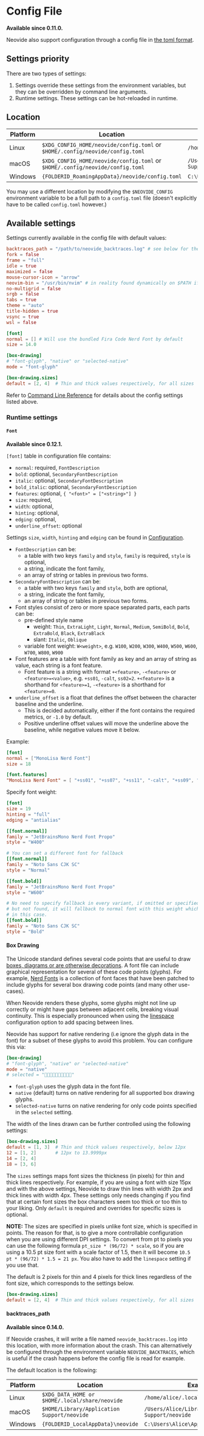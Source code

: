 # Config File

**Available since 0.11.0.**

Neovide also support configuration through a config file in [the toml format](https://toml.io).

## Settings priority

There are two types of settings:

1. Settings override these settings from the environment variables, but they can be overridden
   by command line arguments.
2. Runtime settings. These settings can be hot-reloaded in runtime.

## Location

| Platform | Location                                                                      | Example                                                        |
| -------- | ----------------------------------------------------------------------------- | -------------------------------------------------------------- |
| Linux    | `$XDG_CONFIG_HOME/neovide/config.toml` or `$HOME/.config/neovide/config.toml` | `/home/alice/.config/neovide/config.toml`                      |
| macOS    | `$XDG_CONFIG_HOME/neovide/config.toml` or `$HOME/.config/neovide/config.toml` | `/Users/Alice/Library/Application Support/neovide/config.toml` |
| Windows  | `{FOLDERID_RoamingAppData}/neovide/config.toml`                               | `C:\Users\Alice\AppData\Roaming/neovide/config.toml`           |

You may use a different location by modifying the `$NEOVIDE_CONFIG` environment variable to be
a full path to a `config.toml` file (doesn't explicitly have to be called `config.toml`
however.)

## Available settings

Settings currently available in the config file with default values:

```toml
backtraces_path = "/path/to/neovide_backtraces.log" # see below for the default platform specific location
fork = false
frame = "full"
idle = true
maximized = false
mouse-cursor-icon = "arrow"
neovim-bin = "/usr/bin/nvim" # in reality found dynamically on $PATH if unset
no-multigrid = false
srgb = false
tabs = true
theme = "auto"
title-hidden = true
vsync = true
wsl = false

[font]
normal = [] # Will use the bundled Fira Code Nerd Font by default
size = 14.0

[box-drawing]
# "font-glyph", "native" or "selected-native"
mode = "font-glyph"

[box-drawing.sizes]
default = [2, 4]  # Thin and thick values respectively, for all sizes
```

Refer to [Command Line Reference](command-line-reference.md) for details about the config settings
listed above.

### Runtime settings

#### `Font`

**Available since 0.12.1.**

`[font]` table in configuration file contains:

- `normal`: required, `FontDescription`
- `bold`: optional, `SecondaryFontDescription`
- `italic`: optional, `SecondaryFontDescription`
- `bold_italic`: optional, `SecondaryFontDescription`
- `features`: optional, `{ "<font>" = ["<string>"] }`
- `size`: required,
- `width`: optional,
- `hinting`: optional,
- `edging`: optional,
- `underline_offset`: optional

Settings `size`, `width`, `hinting` and `edging` can be found in
[Configuration](configuration.md).

- `FontDescription` can be:
  - a table with two keys `family` and `style`, `family` is required, `style` is optional,
  - a string, indicate the font family,
  - an array of string or tables in previous two forms.
- `SecondaryFontDescription` can be:
  - a table with two keys `family` and `style`, both are optional,
  - a string, indicate the font family,
  - an array of string or tables in previous two forms.
- Font styles consist of zero or more space separated parts, each parts can be:
  - pre-defined style name
    - weight: `Thin`, `ExtraLight`, `Light`, `Normal`, `Medium`, `SemiBold`, `Bold`,
      `ExtraBold`, `Black`, `ExtraBlack`
    - slant: `Italic`, `Oblique`
  - variable font weight: `W<weight>`, e.g. `W100`, `W200`, `W300`, `W400`, `W500`, `W600`,
    `W700`, `W800`, `W900`
- Font features are a table with font family as key and an array of string as value, each
  string is a font feature.
  - Font feature is a string with format `+<feature>`, `-<feature>` or `<feature>=<value>`,
    e.g. `+ss01`, `-calt`, `ss02=2`. `+<feature>` is a shorthand for `<feature>=1`,
    `-<feature>` is a shorthand for `<feature>=0`.
- `underline_offset` is a float that defines the offset between the character baseline and the underline.
  - This is decided automatically, either if the font contains the required metrics, or `-1.0` by default.
  - Positive underline offset values will move the underline above the baseline, while negative values move it below.

Example:

```toml
[font]
normal = ["MonoLisa Nerd Font"]
size = 18

[font.features]
"MonoLisa Nerd Font" = [ "+ss01", "+ss07", "+ss11", "-calt", "+ss09", "+ss02", "+ss14" ]
```

Specify font weight:

```toml
[font]
size = 19
hinting = "full"
edging = "antialias"

[[font.normal]]
family = "JetBrainsMono Nerd Font Propo"
style = "W400"

# You can set a different font for fallback
[[font.normal]]
family = "Noto Sans CJK SC"
style = "Normal"

[[font.bold]]
family = "JetBrainsMono Nerd Font Propo"
style = "W600"

# No need to specify fallback in every variant, if omitted or specified here
# but not found, it will fallback to normal font with this weight which is bold
# in this case.
[[font.bold]]
family = "Noto Sans CJK SC"
style = "Bold"
```

#### Box Drawing

The Unicode standard defines several code points that are useful to draw [boxes, diagrams or are
otherwise decorations](https://en.wikipedia.org/wiki/Box_Drawing). A font file can include graphical
representation for several of these code points (glyphs). For example, [Nerd
Fonts](https://www.nerdfonts.com/) is a collection of font faces that have been patched to include
glyphs for several box drawing code points (and many other use-cases).

When Neovide renders these glyphs, some glyphs might not line up correctly or might have gaps
between adjacent cells, breaking visual continuity. This is especially pronounced when using the
[linespace](./configuration.md#line-spacing) configuration option to add spacing between lines.

Neovide has support for native rendering (i.e ignore the glyph data in the font) for a subset of
these glyphs to avoid this problem. You can configure this via:

```toml
[box-drawing]
# "font-glyph", "native" or "selected-native"
mode = "native"
# selected = "🮐🮑🮒"
```

- `font-glyph` uses the glyph data in the font file.
- `native` (default) turns on native rendering for all supported box drawing glyphs.
- `selected-native` turns on native rendering for only code points specified in the `selected`
  setting.

The width of the lines drawn can be further controlled using the following settings:

```toml
[box-drawing.sizes]
default = [1, 3]  # Thin and thick values respectively, below 12px
12 = [1, 2]       # 12px to 13.9999px
14 = [2, 4]
18 = [3, 6]
```

The `sizes` settings maps font sizes the thickness (in pixels) for thin and thick lines
respectively. For example, if you are using a font with size 15px and with the above settings,
Neovide to draw thin lines with width 2px and thick lines with width 4px. These settings only needs
changing if you find that at certain font sizes the box characters seem too thick or too thin to
your liking. Only `default` is required and overrides for specific sizes is optional.

**NOTE:** The sizes are specified in pixels unlike font size, which is specified in points. The
reason for that, is to give a more controllable configuration when you are using different DPI
settings. To convert from pt to pixels you can use the following formula `pt_size * (96/72) *
scale`, so if you are using a 10.5 pt size font with a scale factor of 1.5, then it will become
`10.5 pt * (96/72) * 1.5 = 21 px`. You also have to add the `linespace` setting if you use that.

The default is 2 pixels for thin and 4 pixels for thick lines regardless of the font size, which
corresponds to the settings below.

```toml
[box-drawing.sizes]
default = [2, 4]  # Thin and thick values respectively, for all sizes
```

#### backtraces_path

**Available since 0.14.0.**

If Neovide crashes, it will write a file named `neovide_backtraces.log` into
this location, with more information about the crash. This can alternatively be
configured through the environment variable `NEOVIDE_BACKTRACES`, which is
useful if the crash happens before the config file is read for example.

The default location is the following:

| Platform | Location                                       | Example                                            |
| -------- | ---------------------------------------------- | -------------------------------------------------- |
| Linux    | `$XDG_DATA_HOME or $HOME/.local/share/neovide` | `/home/alice/.local/share/neovide`                 |
| macOS    | `$HOME/Library/Application Support/neovide`    | `/Users/Alice/Library/Application Support/neovide` |
| Windows  | `{FOLDERID_LocalAppData}\neovide`              | `C:\Users\Alice\AppData\Local\neovide`             |
